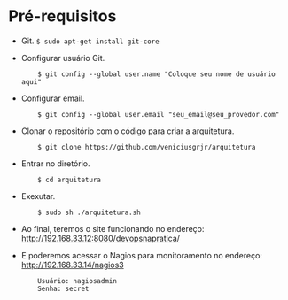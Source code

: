 # Pré-requisitos
  - Git.
        ```
           $ sudo apt-get install git-core
        ```
  - Configurar usuário Git.
    ```
        $ git config --global user.name "Coloque seu nome de usuário aqui"
    ```
  - Configurar email.
    ```
        $ git config --global user.email "seu_email@seu_provedor.com"
    ```
  - Clonar o repositório com o código para criar a arquitetura.
    ```
        $ git clone https://github.com/veniciusgrjr/arquitetura
    ```

  - Entrar no diretório.
    ```
        $ cd arquitetura
    ```

  - Exexutar.
    ```
        $ sudo sh ./arquitetura.sh
    ```

  - Ao final, teremos o site funcionando no endereço: http://192.168.33.12:8080/devopsnapratica/ 

  - E poderemos acessar o Nagios para monitoramento no endereço: http://192.168.33.14/nagios3
   
    ```
        Usuário: nagiosadmin
        Senha: secret
    ```

